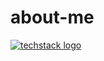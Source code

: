 # about-me
[![techstack logo](https://readme-components.vercel.app/api?component=logo&logo=react)](https://github.com/harish-sethuraman/readme-components)
